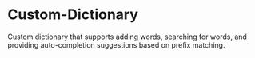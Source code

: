 # Custom-Dictionary
Custom dictionary that supports adding words, searching for words, and providing auto-completion suggestions based on prefix matching.
